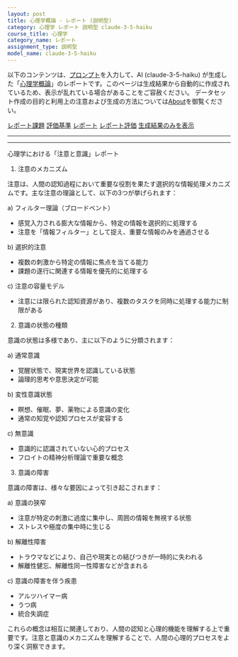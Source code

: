 ```yaml
---
layout: post
title: 心理学概論 - レポート (説明型)
category: 心理学 レポート 説明型 claude-3-5-haiku
course_title: 心理学
category_name: レポート
assignment_type: 説明型
model_name: claude-3-5-haiku
---
```


以下のコンテンツは、[プロンプト](http://127.0.0.1:8000/generated/心理学/claude-3-5-haiku/prompt_レポート-説明型.md)を入力して、AI (claude-3-5-haiku) が生成した「[心理学概論](/contents/心理学/)」のレポートです。このページは生成結果から自動的に作成されているため、表示が乱れている場合があることをご容赦ください。
データセット作成の目的と利用上の注意および生成の方法については[About](/About)を御覧ください。

[レポート課題](../レポート課題-説明型)
[評価基準](../評価基準-説明型)
[レポート](../レポート-説明型)
[レポート評価](../レポート評価-説明型)
[生成結果のみを表示](http://127.0.0.1:8000/generated/心理学/claude-3-5-haiku/レポート-説明型.md)
  

***
***
  
心理学における「注意と意識」レポート

1. 注意のメカニズム

注意は、人間の認知過程において重要な役割を果たす選択的な情報処理メカニズムです。主な注意の理論として、以下の3つが挙げられます：

a) フィルター理論（ブロードベント）
- 感覚入力される膨大な情報から、特定の情報を選択的に処理する
- 注意を「情報フィルター」として捉え、重要な情報のみを通過させる

b) 選択的注意
- 複数の刺激から特定の情報に焦点を当てる能力
- 課題の遂行に関連する情報を優先的に処理する

c) 注意の容量モデル
- 注意には限られた認知資源があり、複数のタスクを同時に処理する能力に制限がある

2. 意識の状態の種類

意識の状態は多様であり、主に以下のように分類されます：

a) 通常意識
- 覚醒状態で、現実世界を認識している状態
- 論理的思考や意思決定が可能

b) 変性意識状態
- 瞑想、催眠、夢、薬物による意識の変化
- 通常の知覚や認知プロセスが変容する

c) 無意識
- 意識的に認識されていない心的プロセス
- フロイトの精神分析理論で重要な概念

3. 意識の障害

意識の障害は、様々な要因によって引き起こされます：

a) 意識の狭窄
- 注意が特定の刺激に過度に集中し、周囲の情報を無視する状態
- ストレスや極度の集中時に生じる

b) 解離性障害
- トラウマなどにより、自己や現実との結びつきが一時的に失われる
- 解離性健忘、解離性同一性障害などが含まれる

c) 意識の障害を伴う疾患
- アルツハイマー病
- うつ病
- 統合失調症

これらの概念は相互に関連しており、人間の認知と心理的機能を理解する上で重要です。注意と意識のメカニズムを理解することで、人間の心理的プロセスをより深く洞察できます。
